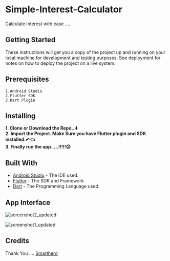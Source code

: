 # Simple-Interest-Calculator
Calculate interest with ease ....
## Getting Started
These instructions will get you a copy of the project up and running on your local machine for development and testing purposes. See deployment for notes on how to deploy the project on a live system.
## Prerequisites
```
1.Android Studio
2.Flutter SDK
3.Dart Plugin
```
## Installing 
**1. Clone or Download the Repo..⬇**\
**2. Import the Project. Make Sure you have Flutter plugin and SDK installed.✔👈**\
**3. Finally run the app.....!!!!!😊**

## Built With
- [Android Studio](https://developer.android.com/studio/) - The IDE used.
- [Flutter](https://flutter.io/) - The SDK and Framework
- [Dart](https://www.dartlang.org/) - The Programming Language used.
## App Interface 
![screenshot2_updated](https://user-images.githubusercontent.com/34186129/47607494-509b9080-da3e-11e8-8c6a-cb41450854b2.jpg)


![screenshot1_updated](https://user-images.githubusercontent.com/34186129/47607506-82acf280-da3e-11e8-840d-42996c553f1b.jpg)


## Credits 
Thank You .... [Smartherd](https://www.smartherd.com/) 
